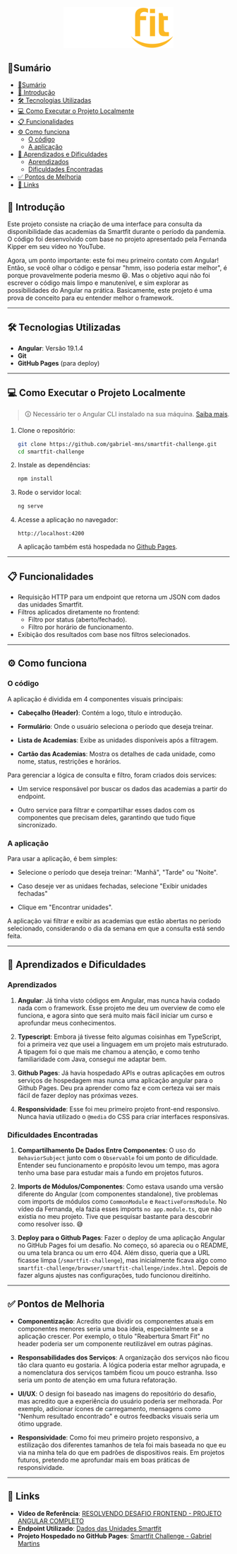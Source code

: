 <div align="center">
    <img alt="Smartfit Challenge" src="./public/logo.svg" width="250px">
</div>

## 📄Sumário

- [📄Sumário](#sumário)
- [📖 Introdução](#-introdução)
- [🛠️ Tecnologias Utilizadas](#️-tecnologias-utilizadas)
- [💻 Como Executar o Projeto Localmente](#-como-executar-o-projeto-localmente)
- [📋 Funcionalidades](#-funcionalidades)
- [⚙️ Como funciona](#️-como-funciona)
  - [O código](#o-código)
  - [A aplicação](#a-aplicação)
- [🧠 Aprendizados e Dificuldades](#-aprendizados-e-dificuldades)
  - [Aprendizados](#aprendizados)
  - [Dificuldades Encontradas](#dificuldades-encontradas)
- [✅ Pontos de Melhoria](#-pontos-de-melhoria)
- [🔗 Links](#-links)


## 📖 Introdução
Este projeto consiste na criação de uma interface para consulta da disponibilidade das academias da Smartfit durante o período da pandemia. O código foi desenvolvido com base no projeto apresentado pela Fernanda Kipper em seu vídeo no YouTube.

Agora, um ponto importante: este foi meu primeiro contato com Angular! Então, se você olhar o código e pensar "hmm, isso poderia estar melhor", é porque provavelmente poderia mesmo 😆. Mas o objetivo aqui não foi escrever o código mais limpo e manutenível, e sim explorar as possibilidades do Angular na prática. Basicamente, este projeto é uma prova de conceito para eu entender melhor o framework.

---

## 🛠️ Tecnologias Utilizadas

- **Angular**: Versão 19.1.4
- **Git**
- **GitHub Pages** (para deploy)


---

## 💻 Como Executar o Projeto Localmente

> 🛈 Necessário ter o Angular CLI instalado na sua máquina. [Saiba mais](https://angular.dev/installation).

1. Clone o repositório:
   ```bash
   git clone https://github.com/gabriel-mns/smartfit-challenge.git
   cd smartfit-challenge
   ```

2. Instale as dependências:
    ```bash
    npm install
    ```

3. Rode o servidor local:
   ```bash
   ng serve
   ```

4. Acesse a aplicação no navegador:
    ```
    http://localhost:4200
    ```

    A aplicação também está hospedada no [Github Pages](https://gabriel-mns.github.io/smartfit-challenge/).

---

## 📋 Funcionalidades

- Requisição HTTP para um endpoint que retorna um JSON com dados das unidades Smartfit.
- Filtros aplicados diretamente no frontend:
  - Filtro por status (aberto/fechado).
  - Filtro por horário de funcionamento.
- Exibição dos resultados com base nos filtros selecionados.

---

## ⚙️ Como funciona

### O código
A aplicação é dividida em 4 componentes visuais principais:

- **Cabeçalho (Header)**: Contém a logo, título e introdução.

- **Formulário**: Onde o usuário seleciona o período que deseja treinar.

- **Lista de Academias**: Exibe as unidades disponíveis após a filtragem.

- **Cartão das Academias**: Mostra os detalhes de cada unidade, como nome, status, restrições e horários.

Para gerenciar a lógica de consulta e filtro, foram criados dois services:

- Um service responsável por buscar os dados das academias a partir do endpoint.

- Outro service para filtrar e compartilhar esses dados com os componentes que precisam deles, garantindo que tudo fique sincronizado.

### A aplicação
Para usar a aplicação, é bem simples:

- Selecione o período que deseja treinar: "Manhã", "Tarde" ou "Noite".

- Caso deseje ver as unidaes fechadas, selecione "Exibir unidades fechadas"

- Clique em "Encontrar unidades".

A aplicação vai filtrar e exibir as academias que estão abertas no período selecionado, considerando o dia da semana em que a consulta está sendo feita.


---

## 🧠 Aprendizados e Dificuldades

### Aprendizados

1. **Angular**: 
   Já tinha visto códigos em Angular, mas nunca havia codado nada com o framework. Esse projeto me deu um overview de como ele funciona, e agora sinto que será muito mais fácil iniciar um curso e aprofundar meus conhecimentos.
   
2. **Typescript**: 
    Embora já tivesse feito algumas coisinhas em TypeScript, foi a primeira vez que usei a linguagem em um projeto mais estruturado. A tipagem foi o que mais me chamou a atenção, e como tenho familiaridade com Java, consegui me adaptar bem.

3. **Github Pages**: 
    Já havia hospedado APIs e outras aplicações em outros serviços de hospedagem mas nunca uma aplicação angular para o Github Pages. Deu pra aprender como faz e com certeza vai ser mais fácil de fazer deploy nas próximas vezes.

4. **Responsividade**: 
    Esse foi meu primeiro projeto front-end responsivo. Nunca havia utilizado o `@media` do CSS para criar interfaces responsivas.

### Dificuldades Encontradas
1. **Compartilhamento De Dados Entre Componentes**: 
    O uso do ```BehaviorSubject``` junto com o ```Observable``` foi um ponto de dificuldade. Entender seu funcionamento e propósito levou um tempo, mas agora tenho uma base para estudar mais a fundo em projetos futuros.
   
2. **Imports de Módulos/Componentes**: 
    Como estava usando uma versão diferente do Angular (com componentes standalone), tive problemas com imports de módulos como `CommonModule` e `ReactiveFormsModule`. No vídeo da Fernanda, ela fazia esses imports `no app.module.ts`, que não existia no meu projeto. Tive que pesquisar bastante para descobrir como resolver isso. 😅
   
3. **Deploy para o Github Pages**: 
    Fazer o deploy de uma aplicação Angular no GitHub Pages foi um desafio. No começo, só aparecia ou o README, ou uma tela branca ou um erro 404. Além disso, queria que a URL ficasse limpa (`/smartfit-challenge`), mas inicialmente ficava algo como `smartfit-challenge/browser/smartfit-challenge/index.html`. Depois de fazer alguns ajustes nas configurações, tudo funcionou direitinho.

---

## ✅ Pontos de Melhoria
- **Componentização**: 
    Acredito que dividir os componentes atuais em componentes menores seria uma boa ideia, especialmente se a aplicação crescer. Por exemplo, o título "Reabertura Smart Fit" no header poderia ser um componente reutilizável em outras páginas.

- **Responsabilidades dos Serviços**:
    A organização dos serviços não ficou tão clara quanto eu gostaria. A lógica poderia estar melhor agrupada, e a nomenclatura dos serviços também ficou um pouco estranha. Isso seria um ponto de atenção em uma futura refatoração.

- **UI/UX**:
    O design foi baseado nas imagens do repositório do desafio, mas acredito que a experiência do usuário poderia ser melhorada. Por exemplo, adicionar ícones de carregamento, mensagens como "Nenhum resultado encontrado" e outros feedbacks visuais seria um ótimo upgrade.

- **Responsividade**:
    Como foi meu primeiro projeto responsivo, a estilização dos diferentes tamanhos de tela foi mais baseada no que eu via na minha tela do que em padrões de dispositivos reais. Em projetos futuros, pretendo me aprofundar mais em boas práticas de responsividade.

---

## 🔗 Links

- **Vídeo de Referência**: [RESOLVENDO DESAFIO FRONTEND - PROJETO ANGULAR COMPLETO](https://www.youtube.com/watch?v=ozZXMkp8MnQ)
- **Endpoint Utilizado**: [Dados das Unidades Smartfit](https://test-frontend-developer.s3.amazonaws.com/data/locations.json)
- **Projeto Hospedado no GitHub Pages**: [Smartfit Challenge - Gabriel Martins](https://gabriel-mns.github.io/smartfit-challenge/)
